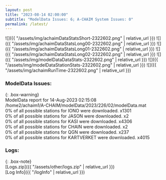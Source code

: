 ```yaml
---
layout: post
title: "2023-08-14 02:00:00"
subtitle: "ModelData Issues: 6; A-CHAIM System Issues: 0"
permalink: /latest/
---
```


![]({{ "/assets/img/achaimDataStatsShort-2322602.png" | relative_url }})
![]({{ "/assets/img/achaimDataStatsLong00-2322602.png" | relative_url }})
![]({{ "/assets/img/achaimDataStatsLong01-2322602.png" | relative_url }})
![]({{ "/assets/img/achaimDataStatsLong02-2322602.png" | relative_url }})
![]({{ "/assets/img/modelDataDataStats-2322602.png" | relative_url }})
![]({{ "/assets/img/modelDataStationStats-2322602.png" | relative_url }})
![]({{ "/assets/img/achaimRunTime-2322602.png" | relative_url }})


### ModelData Issues:  
  
{: .box-warning}  
 ModelData report for 14-Aug-2023 02:15:08   
 /home2/achaim1/A-CHAIM/modelData/2023/226/02/modelData.mat   
 0% of all possible stations for IONO were downloaded. x1301   
 0% of all possible stations for JASON were downloaded. x2   
 0% of all possible stations for KASI were downloaded. x4306   
 0% of all possible stations for CHAIN were downloaded. x2   
 0% of all possible stations for QGN were downloaded. x237   
 0% of all possible stations for KARTVERKET were downloaded. x4015   
  


### Logs:  
  
{: .box-note}  
[Logs.zip]({{ "/assets/other/logs.zip" | relative_url }})  
[Log Info]({{ "/logInfo" | relative_url }})  
